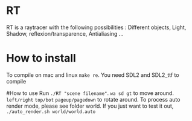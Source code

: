 # RT

RT is a raytracer with the following possibilities : Different objects, Light, Shadow, reflexion/transparence, Antialiasing ...

# How to install

To compile on mac and linux `make re`.
You need SDL2 and SDL2_ttf to compile

#How to use
Run `./RT "scene filename"`.
`wa sd gt` to move around.
`left/right` `top/bot` `pageup/pagedown` to rotate around.
To process auto render mode, please see folder world.
If you just want to test it out, `./auto_render.sh world/world.auto`
